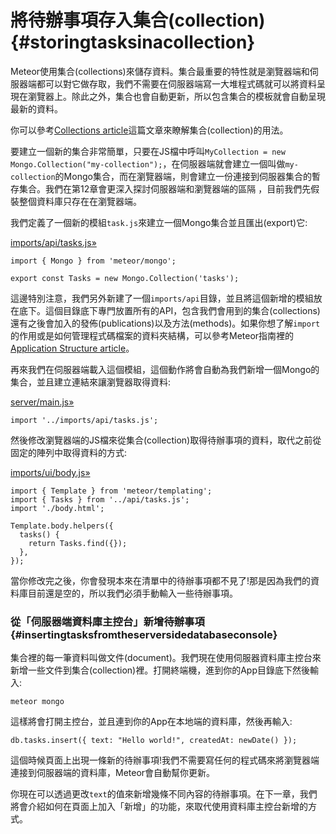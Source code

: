 # 將待辦事項存入集合\(collection\) {#storingtasksinacollection}

Meteor使用集合\(collections\)來儲存資料。集合最重要的特性就是瀏覽器端和伺服器端都可以對它做存取，我們不需要在伺服器端寫一大堆程式碼就可以將資料呈現在瀏覽器上。除此之外，集合也會自動更新，所以包含集合的模板就會自動呈現最新的資料。

你可以參考[Collections article](http://guide.meteor.com/collections.html)這篇文章來瞭解集合\(collection\)的用法。

要建立一個新的集合非常簡單，只要在JS檔中呼叫`MyCollection = new Mongo.Collection("my-collection");`，在伺服器端就會建立一個叫做`my-collection`的Mongo集合，而在瀏覽器端，則會建立一份連接到伺服器集合的暫存集合。我們在第12章會更深入探討伺服器端和瀏覽器端的區隔 ，目前我們先假裝整個資料庫只存在在瀏覽器端。

我們定義了一個新的模組`task.js`來建立一個Mongo集合並且匯出\(export\)它:

[imports/api/tasks.js»](https://github.com/meteor/simple-todos/commit/9ee57a11d41eac7791920a24497bef8716a6301f)

```
import { Mongo } from 'meteor/mongo';

export const Tasks = new Mongo.Collection('tasks');
```

這邊特別注意，我們另外新建了一個`imports/api`目錄，並且將這個新增的模組放在底下。這個目錄底下專門放置所有的API，包含我們會用到的集合\(collections\)還有之後會加入的發佈\(publications\)以及方法\(methods\)。如果你想了解`import`的作用或是如何管理程式碼檔案的資料夾結構，可以參考Meteor指南裡的[Application Structure article](http://guide.meteor.com/structure.html)。

再來我們在伺服器端載入這個模組，這個動作將會自動為我們新增一個Mongo的集合，並且建立連結來讓瀏覽器取得資料:

[server/main.js»](https://github.com/meteor/simple-todos/commit/96f0e2a82fa51aeb72170c2fb30814245806fd1c)

```
import '../imports/api/tasks.js';
```

然後修改瀏覽器端的JS檔來從集合\(collection\)取得待辦事項的資料，取代之前從固定的陣列中取得資料的方式:

[imports/ui/body.js»](https://github.com/meteor/simple-todos/commit/f345b40d5bf55026d8bb72a771971d06f6cec25e)

```
import { Template } from 'meteor/templating';
import { Tasks } from '../api/tasks.js';
import './body.html';

Template.body.helpers({
  tasks() {
    return Tasks.find({});
  },
});
```

當你修改完之後，你會發現本來在清單中的待辦事項都不見了!那是因為我們的資料庫目前還是空的，所以我們必須手動輸入一些待辦事項。

### 從「伺服器端資料庫主控台」新增待辦事項 {#insertingtasksfromtheserversidedatabaseconsole}

集合裡的每一筆資料叫做文件\(document\)。我們現在使用伺服器資料庫主控台來新增一些文件到集合\(collection\)裡。打開終端機，進到你的App目錄底下然後輸入:

```
meteor mongo
```

這樣將會打開主控台，並且連到你的App在本地端的資料庫，然後再輸入:

```
db.tasks.insert({ text: "Hello world!", createdAt: newDate() });
```

這個時候頁面上出現一條新的待辦事項!我們不需要寫任何的程式碼來將瀏覽器端連接到伺服器端的資料庫，Meteor會自動幫你更新。

你現在可以透過更改`text`的值來新增幾條不同內容的待辦事項。在下一章，我們將會介紹如何在頁面上加入「新增」的功能，來取代使用資料庫主控台新增的方式。

